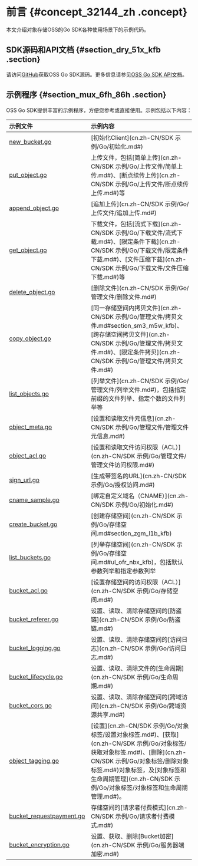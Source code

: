 # 前言 {#concept_32144_zh .concept}

本文介绍对象存储OSS的Go SDK各种使用场景下的示例代码。

## SDK源码和API文档 {#section_dry_51x_kfb .section}

请访问[GitHub](https://github.com/aliyun/aliyun-oss-go-sdk)获取OSS Go SDK源码。更多信息请参见[OSS Go SDK API文档](https://godoc.org/github.com/aliyun/aliyun-oss-go-sdk/oss)。

## 示例程序 {#section_mux_6fh_86h .section}

OSS Go SDK提供丰富的示例程序，方便您参考或直接使用。示例包括以下内容：

|示例文件|示例内容|
|:---|:---|
|[new\_bucket.go](https://github.com/aliyun/aliyun-oss-go-sdk/blob/master/sample/new_bucket.go)|[初始化Client](cn.zh-CN/SDK 示例/Go/初始化.md#)|
|[put\_object.go](https://github.com/aliyun/aliyun-oss-go-sdk/blob/master/sample/put_object.go)|上传文件，包括[简单上传](cn.zh-CN/SDK 示例/Go/上传文件/简单上传.md#)、[断点续传上传](cn.zh-CN/SDK 示例/Go/上传文件/断点续传上传.md#)等|
|[append\_object.go](https://github.com/aliyun/aliyun-oss-go-sdk/blob/master/sample/append_object.go)|[追加上传](cn.zh-CN/SDK 示例/Go/上传文件/追加上传.md#)|
|[get\_object.go](https://github.com/aliyun/aliyun-oss-go-sdk/blob/master/sample/get_object.go)|下载文件，包括[流式下载](cn.zh-CN/SDK 示例/Go/下载文件/流式下载.md#)、[限定条件下载](cn.zh-CN/SDK 示例/Go/下载文件/限定条件下载.md#)、[文件压缩下载](cn.zh-CN/SDK 示例/Go/下载文件/文件压缩下载.md#)等|
|[delete\_object.go](https://github.com/aliyun/aliyun-oss-go-sdk/blob/master/sample/delete_object.go)|[删除文件](cn.zh-CN/SDK 示例/Go/管理文件/删除文件.md#)|
|[copy\_object.go](https://github.com/aliyun/aliyun-oss-go-sdk/blob/master/sample/copy_object.go)|[同一存储空间内拷贝文件](cn.zh-CN/SDK 示例/Go/管理文件/拷贝文件.md#section_sm3_m5w_kfb)、[跨存储空间拷贝文件](cn.zh-CN/SDK 示例/Go/管理文件/拷贝文件.md#)、[限定条件拷贝](cn.zh-CN/SDK 示例/Go/管理文件/拷贝文件.md#)|
|[list\_objects.go](https://github.com/aliyun/aliyun-oss-go-sdk/blob/master/sample/list_objects.go)|[列举文件](cn.zh-CN/SDK 示例/Go/管理文件/列举文件.md#)，包括指定前缀的文件列举、指定个数的文件列举等|
|[object\_meta.go](https://github.com/aliyun/aliyun-oss-go-sdk/blob/master/sample/object_meta.go)|[设置和读取文件元信息](cn.zh-CN/SDK 示例/Go/管理文件/管理文件元信息.md#)|
|[object\_acl.go](https://github.com/aliyun/aliyun-oss-go-sdk/blob/master/sample/object_acl.go)|[设置和读取文件访问权限（ACL）](cn.zh-CN/SDK 示例/Go/管理文件/管理文件访问权限.md#)|
|[sign\_url.go](https://github.com/aliyun/aliyun-oss-go-sdk/blob/master/sample/sign_url.go)|[生成带签名的URL](cn.zh-CN/SDK 示例/Go/授权访问.md#)|
|[cname\_sample.go](https://github.com/aliyun/aliyun-oss-go-sdk/blob/master/sample/cname_sample.go)|[绑定自定义域名（CNAME）](cn.zh-CN/SDK 示例/Go/初始化.md#)|
|[create\_bucket.go](https://github.com/aliyun/aliyun-oss-go-sdk/blob/master/sample/create_bucket.go)|[创建存储空间](cn.zh-CN/SDK 示例/Go/存储空间.md#section_zgm_l1b_kfb)|
|[list\_buckets.go](https://github.com/aliyun/aliyun-oss-go-sdk/blob/master/sample/list_buckets.go)|[列举存储空间](cn.zh-CN/SDK 示例/Go/存储空间.md#ul_ofr_nbx_kfb)，包括默认参数列举和指定参数列举|
|[bucket\_acl.go](https://github.com/aliyun/aliyun-oss-go-sdk/blob/master/sample/bucket_acl.go)|[设置存储空间的访问权限（ACL）](cn.zh-CN/SDK 示例/Go/存储空间.md#)|
|[bucket\_referer.go](https://github.com/aliyun/aliyun-oss-go-sdk/blob/master/sample/bucket_referer.go)|设置、读取、清除存储空间的[防盗链](cn.zh-CN/SDK 示例/Go/防盗链.md#)|
|[bucket\_logging.go](https://github.com/aliyun/aliyun-oss-go-sdk/blob/master/sample/bucket_logging.go)|设置、读取、清除存储空间的[访问日志](cn.zh-CN/SDK 示例/Go/访问日志.md#)|
|[bucket\_lifecycle.go](https://github.com/aliyun/aliyun-oss-go-sdk/blob/master/sample/bucket_lifecycle.go)|设置、读取、清除文件的[生命周期](cn.zh-CN/SDK 示例/Go/生命周期.md#)|
|[bucket\_cors.go](https://github.com/aliyun/aliyun-oss-go-sdk/blob/master/sample/bucket_cors.go)|设置、读取、清除存储空间的[跨域访问](cn.zh-CN/SDK 示例/Go/跨域资源共享.md#)|
|[object\_tagging.go](https://github.com/aliyun/aliyun-oss-go-sdk/blob/master/sample/object_tagging.go)|[设置](cn.zh-CN/SDK 示例/Go/对象标签/设置对象标签.md#)、[获取](cn.zh-CN/SDK 示例/Go/对象标签/获取对象标签.md#)、[删除](cn.zh-CN/SDK 示例/Go/对象标签/删除对象标签.md#)对象标签，及[对象标签和生命周期管理](cn.zh-CN/SDK 示例/Go/对象标签/对象标签和生命周期管理.md#)。|
|[bucket\_requestpayment.go](https://github.com/aliyun/aliyun-oss-go-sdk/blob/master/sample/bucket_requestpayment.go)|存储空间的[请求者付费模式](cn.zh-CN/SDK 示例/Go/请求者付费模式.md#)|
|[bucket\_encryption.go](https://github.com/aliyun/aliyun-oss-go-sdk/blob/master/sample/bucket_encryption.go)|设置、获取、删除[Bucket加密](cn.zh-CN/SDK 示例/Go/服务器端加密.md#)|

